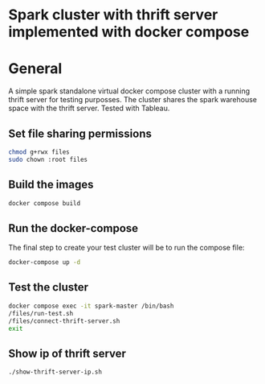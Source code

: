 # Spark cluster with thrift server implemented with docker compose

# General

A simple spark standalone virtual docker compose cluster with a running thrift server for testing purposses.
The cluster shares the spark warehouse space with the thrift server.
Tested with Tableau.

## Set file sharing permissions

```sh
chmod g+rwx files
sudo chown :root files
```

## Build the images

```sh
docker compose build
```

## Run the docker-compose

The final step to create your test cluster will be to run the compose file:

```sh
docker-compose up -d
```

## Test the cluster

```sh
docker compose exec -it spark-master /bin/bash
/files/run-test.sh
/files/connect-thrift-server.sh
exit
```

## Show ip of thrift server

```sh
./show-thrift-server-ip.sh
```
